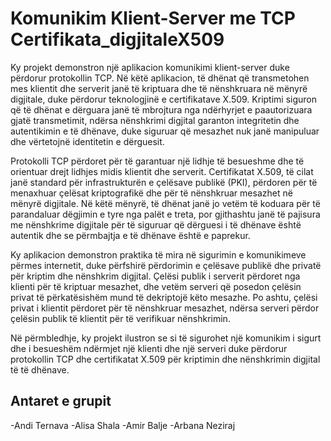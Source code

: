 # Komunikim Klient-Server me TCP Certifikata_digjitaleX509

Ky projekt demonstron një aplikacion komunikimi klient-server duke përdorur protokollin TCP. Në këtë aplikacion, të dhënat që transmetohen mes klientit dhe serverit janë të kriptuara dhe të nënshkruara në mënyrë digjitale, duke përdorur teknologjinë e certifikatave X.509. Kriptimi siguron që të dhënat e dërguara janë të mbrojtura nga ndërhyrjet e paautorizuara gjatë transmetimit, ndërsa nënshkrimi digjital garanton integritetin dhe autentikimin e të dhënave, duke siguruar që mesazhet nuk janë manipuluar dhe vërtetojnë identitetin e dërguesit.

Protokolli TCP përdoret për të garantuar një lidhje të besueshme dhe të orientuar drejt lidhjes midis klientit dhe serverit. Certifikatat X.509, të cilat janë standard për infrastrukturën e çelësave publikë (PKI), përdoren për të menaxhuar çelësat kriptografikë dhe për të nënshkruar mesazhet në mënyrë digjitale. Në këtë mënyrë, të dhënat janë jo vetëm të koduara për të parandaluar dëgjimin e tyre nga palët e treta, por gjithashtu janë të pajisura me nënshkrime digjitale për të siguruar që dërguesi i të dhënave është autentik dhe se përmbajtja e të dhënave është e paprekur.

Ky aplikacion demonstron praktika të mira në sigurimin e komunikimeve përmes internetit, duke përfshirë përdorimin e çelësave publikë dhe privatë për kriptim dhe nënshkrim digjital. Çelësi publik i serverit përdoret nga klienti për të kriptuar mesazhet, dhe vetëm serveri që posedon çelësin privat të përkatësishëm mund të dekriptojë këto mesazhe. Po ashtu, çelësi privat i klientit përdoret për të nënshkruar mesazhet, ndërsa serveri përdor çelësin publik të klientit për të verifikuar nënshkrimin.

Në përmbledhje, ky projekt ilustron se si të sigurohet një komunikim i sigurt dhe i besueshëm ndërmjet një klienti dhe një serveri duke përdorur protokollin TCP dhe certifikatat X.509 për kriptimin dhe nënshkrimin digjital të të dhënave.


## Antaret e grupit
-Andi Ternava
-Alisa Shala
-Amir Balje
-Arbana Neziraj

